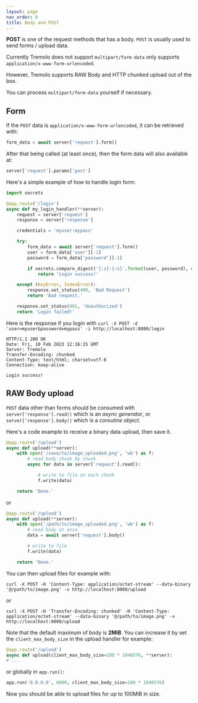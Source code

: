 ```yaml
---
layout: page
nav_order: 8
title: Body and POST
---
```


**POST** is one of the request methods that has a body. `POST` is usually used to send forms / upload data.

Currently Tremolo does not support `multipart/form-data` only supports `application/x-www-form-urlencoded`.

However, Tremolo supports RAW Body and HTTP chunked upload out of the box.

You can process `multipart/form-data` yourself if necessary.

## Form

If the `POST` data is `application/x-www-form-urlencoded`, it can be retrieved with:

```python
form_data = await server['request'].form()
```

After that being called (at least once), then the form data will also available at:

```python
server['request'].params['post']
```

Here's a simple example of how to handle login form:

```python
import secrets

@app.route('/login')
async def my_login_handler(**server):
    request = server['request']
    response = server['response']

    credentials = 'myuser:mypass'

    try:
        form_data = await server['request'].form()
        user = form_data['user'][-1]
        password = form_data['password'][-1]

        if secrets.compare_digest('{:s}:{:s}'.format(user, password), credentials):
            return 'Login success!'

    except (KeyError, IndexError):
        response.set_status(400, 'Bad Request')
        return 'Bad request.'

    response.set_status(401, 'Unauthorized')
    return 'Login failed!'
```

Here is the response if you login with `curl -X POST -d 'user=myuser&password=mypass' -i http://localhost:8000/login`

```
HTTP/1.1 200 OK
Date: Fri, 10 Feb 2023 12:16:15 GMT
Server: Tremolo
Transfer-Encoding: chunked
Content-Type: text/html; charset=utf-8
Connection: keep-alive

Login success!
```

## RAW Body upload

`POST` data other than forms should be consumed with `server['response'].read()` which is an *async generator*, or `server['response'].body()` which is a *coroutine object*.

Here's a code example to receive a binary data upload, then save it.

```python
@app.route('/upload')
async def upload(**server):
    with open('/save/to/image_uploaded.png', 'wb') as f:
        # read body chunk by chunk
        async for data in server['request'].read():

            # write to file on each chunk
            f.write(data)

    return 'Done.'
```

or

```python
@app.route('/upload')
async def upload(**server):
    with open('/path/to/image_uploaded.png', 'wb') as f:
        # read body at once
        data = await server['request'].body()

        # write to file
        f.write(data)

    return 'Done.'
```

You can then upload files for example with:

```
curl -X POST -H 'Content-Type: application/octet-stream' --data-binary '@/path/to/image.png' -v http://localhost:8000/upload
```

or


```
curl -X POST -H 'Transfer-Encoding: chunked' -H 'Content-Type: application/octet-stream' --data-binary '@/path/to/image.png' -v http://localhost:8000/upload
```

Note that the default maximum of body is **2MiB**. You can increase it by set the `client_max_body_size` in the upload handler for example:
```python
@app.route('/upload')
async def upload(client_max_body_size=100 * 1048576, **server):
# ...
```
or globally in `app.run()`:
```python
app.run('0.0.0.0', 8000, client_max_body_size=100 * 1048576)
```

Now you should be able to upload files for up to 100MiB in size.

